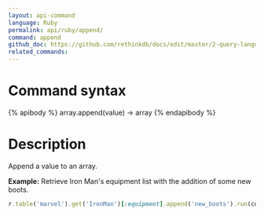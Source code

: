 ```yaml
---
layout: api-command 
language: Ruby
permalink: api/ruby/append/
command: append 
github_doc: https://github.com/rethinkdb/docs/edit/master/2-query-language/api/ruby/document-manipulation/append.md
related_commands:
---
```


# Command syntax #

{% apibody %}
array.append(value) &rarr; array
{% endapibody %}

# Description #

Append a value to an array.

__Example:__ Retrieve Iron Man's equipment list with the addition of some new boots.

```rb
r.table('marvel').get('IronMan')[:equipment].append('new_boots').run(conn)
```


